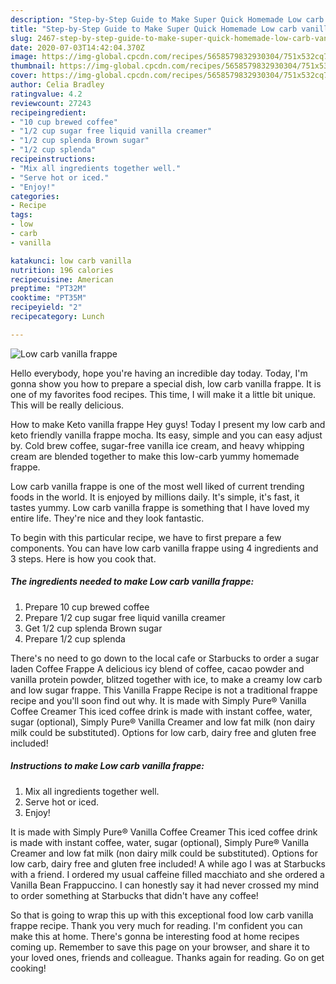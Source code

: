 ```yaml
---
description: "Step-by-Step Guide to Make Super Quick Homemade Low carb vanilla frappe"
title: "Step-by-Step Guide to Make Super Quick Homemade Low carb vanilla frappe"
slug: 2467-step-by-step-guide-to-make-super-quick-homemade-low-carb-vanilla-frappe
date: 2020-07-03T14:42:04.370Z
image: https://img-global.cpcdn.com/recipes/5658579832930304/751x532cq70/low-carb-vanilla-frappe-recipe-main-photo.jpg
thumbnail: https://img-global.cpcdn.com/recipes/5658579832930304/751x532cq70/low-carb-vanilla-frappe-recipe-main-photo.jpg
cover: https://img-global.cpcdn.com/recipes/5658579832930304/751x532cq70/low-carb-vanilla-frappe-recipe-main-photo.jpg
author: Celia Bradley
ratingvalue: 4.2
reviewcount: 27243
recipeingredient:
- "10 cup brewed coffee"
- "1/2 cup sugar free liquid vanilla creamer"
- "1/2 cup splenda Brown sugar"
- "1/2 cup splenda"
recipeinstructions:
- "Mix all ingredients together well."
- "Serve hot or iced."
- "Enjoy!"
categories:
- Recipe
tags:
- low
- carb
- vanilla

katakunci: low carb vanilla 
nutrition: 196 calories
recipecuisine: American
preptime: "PT32M"
cooktime: "PT35M"
recipeyield: "2"
recipecategory: Lunch

---
```



![Low carb vanilla frappe](https://img-global.cpcdn.com/recipes/5658579832930304/751x532cq70/low-carb-vanilla-frappe-recipe-main-photo.jpg)

Hello everybody, hope you're having an incredible day today. Today, I'm gonna show you how to prepare a special dish, low carb vanilla frappe. It is one of my favorites food recipes. This time, I will make it a little bit unique. This will be really delicious.

How to make Keto vanilla frappe Hey guys! Today I present my low carb and keto friendly vanilla frappe mocha. Its easy, simple and you can easy adjust by. Cold brew coffee, sugar-free vanilla ice cream, and heavy whipping cream are blended together to make this low-carb yummy homemade frappe.

Low carb vanilla frappe is one of the most well liked of current trending foods in the world. It is enjoyed by millions daily. It's simple, it's fast, it tastes yummy. Low carb vanilla frappe is something that I have loved my entire life. They're nice and they look fantastic.


To begin with this particular recipe, we have to first prepare a few components. You can have low carb vanilla frappe using 4 ingredients and 3 steps. Here is how you cook that.

<!--inarticleads1-->

##### The ingredients needed to make Low carb vanilla frappe:

1. Prepare 10 cup brewed coffee
1. Prepare 1/2 cup sugar free liquid vanilla creamer
1. Get 1/2 cup splenda Brown sugar
1. Prepare 1/2 cup splenda


There&#39;s no need to go down to the local cafe or Starbucks to order a sugar laden Coffee Frappe A delicious icy blend of coffee, cacao powder and vanilla protein powder, blitzed together with ice, to make a creamy low carb and low sugar frappe. This Vanilla Frappe Recipe is not a traditional frappe recipe and you&#39;ll soon find out why. It is made with Simply Pure® Vanilla Coffee Creamer This iced coffee drink is made with instant coffee, water, sugar (optional), Simply Pure® Vanilla Creamer and low fat milk (non dairy milk could be substituted). Options for low carb, dairy free and gluten free included! 

<!--inarticleads2-->

##### Instructions to make Low carb vanilla frappe:

1. Mix all ingredients together well.
1. Serve hot or iced.
1. Enjoy!


It is made with Simply Pure® Vanilla Coffee Creamer This iced coffee drink is made with instant coffee, water, sugar (optional), Simply Pure® Vanilla Creamer and low fat milk (non dairy milk could be substituted). Options for low carb, dairy free and gluten free included! A while ago I was at Starbucks with a friend. I ordered my usual caffeine filled macchiato and she ordered a Vanilla Bean Frappuccino. I can honestly say it had never crossed my mind to order something at Starbucks that didn&#39;t have any coffee! 

So that is going to wrap this up with this exceptional food low carb vanilla frappe recipe. Thank you very much for reading. I'm confident you can make this at home. There's gonna be interesting food at home recipes coming up. Remember to save this page on your browser, and share it to your loved ones, friends and colleague. Thanks again for reading. Go on get cooking!
